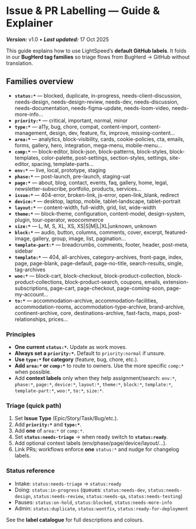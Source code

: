 # **Issue & PR Labelling — Guide & Explainer**

***Version:*** v1.0 • ***Last updated:*** 17 Oct 2025

This guide explains how to use LightSpeed’s **default GitHub labels**. It folds in our **BugHerd tag families** so triage flows from BugHerd → GitHub without translation.

## Families overview

- **`status:*`** — blocked, duplicate, in-progress, needs-client-discussion, needs-design, needs-design-review, needs-dev, needs-discussion, needs-documentation, needs-figma-update, needs-loom-video, needs-more-info…
- **`priority:*`** — critical, important, normal, minor
- **`type:*`** — a11y, bug, chore, compat, content-import, content-management, design, dev, feature, fix, improve, missing-content…
- **`area:*`** — analytics, block-visibility, cards, cookie-policies, cta, emails, forms, gallery, hero, integration, mega-menu, mobile-menu…
- **`comp:*`** — block-editor, block-json, block-patterns, block-styles, block-templates, color-palette, post-settings, section-styles, settings, site-editor, spacing, template-parts…
- **`env:*`** — live, local, prototype, staging
- **`phase:*`** — post-launch, pre-launch, staging-uat
- **`page:*`** — about, blog, contact, events, faq, gallery, home, legal, newsletter-subscribe, portfolio, products, services…
- **`issue:*`** — 404-error, broken-link, js-error, open-link_blank, redirect
- **`device:*`** — desktop, laptop, mobile, tablet-landscape, tablet-portrait
- **`layout:*`** — content-width, full-width, grid, list, wide-width
- **`theme:*`** — block-theme, configuration, content-model, design-system, plugin, tour-operator, woocommerce
- **`size:*`** — L, M, S, XL, XS, XS|S|M|L|XL|unknown, unknown
- **`block:*`** — audio, button, columns, comments, cover, excerpt, featured-image, gallery, group, image, list, pagination…
- **`template-part:*`** — breadcrumbs, comments, footer, header, post-meta, sidebar
- **`template:*`** — 404, all-archives, category-archives, front-page, index, page, page-blank, page-default, page-no-title, search-results, single, tag-archives
- **`woo:*`** — block-cart, block-checkout, block-product-collection, block-product-collections, block-product-search, coupons, emails, extension-subscriptions, page-cart, page-checkout, page-coming-soon, page-my-account…
- **`to:*`** — accommodation-archive, accommodation-facilities, accommodation-rooms, accommodation-type-archive, brand-archive, continent-archive, core, destinations-archive, fast-facts, maps, post-relationships, prices…

### Principles
- **One current `status:*`.** Update as work moves.
- **Always set a `priority:*`.** Default to `priority:normal` if unsure.
- **Use `type:*` for category** (feature, bug, chore, etc.).
- **Add `area:*` or `comp:*`** to route to owners. Use the more specific `comp:*` when possible.
- Add **context labels** only when they help assignment/search: `env:*`, `phase:*`, `page:*`, `device:*`, `layout:*`, `theme:*`, `block:*`, `template:*`, `template-part:*`, `woo:*`, `to:*`, `size:*`.

### Triage (quick path)
1. Set **Issue Type** (Epic/Story/Task/Bug/etc.).
2. Add **`priority:*`** and **`type:*`**.
3. Add **one** of `area:*` or `comp:*`.
4. Set **`status:needs-triage`** → when ready switch to **`status:ready`**.
5. Add optional context labels (env/phase/page/device/layout/…).
6. Link PRs; workflows enforce **one** `status:*` and nudge for changelog labels.

### Status reference
- Intake: `status:needs-triage` → `status:ready`
- Doing: `status:in-progress` (queues: `status:needs-dev`, `status:needs-design`, `status:needs-review`, `status:needs-qa`, `status:needs-testing`)
- Pauses: `status:on-hold`, `status:blocked`, `status:needs-more-info`
- Admin: `status:duplicate`, `status:wontfix`, `status:ready-for-deployment`

See the **label catalogue** for full descriptions and colours.
